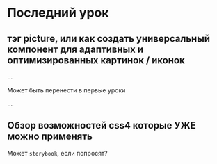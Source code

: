 # Последний урок

## тэг picture, или как создать универсальный компонент для адаптивных и оптимизированных картинок / иконок

...

Может быть перенести в первые уроки

...

## Обзор возможностей css4 которые УЖЕ можно применять

Может `storybook`, если попросят?
